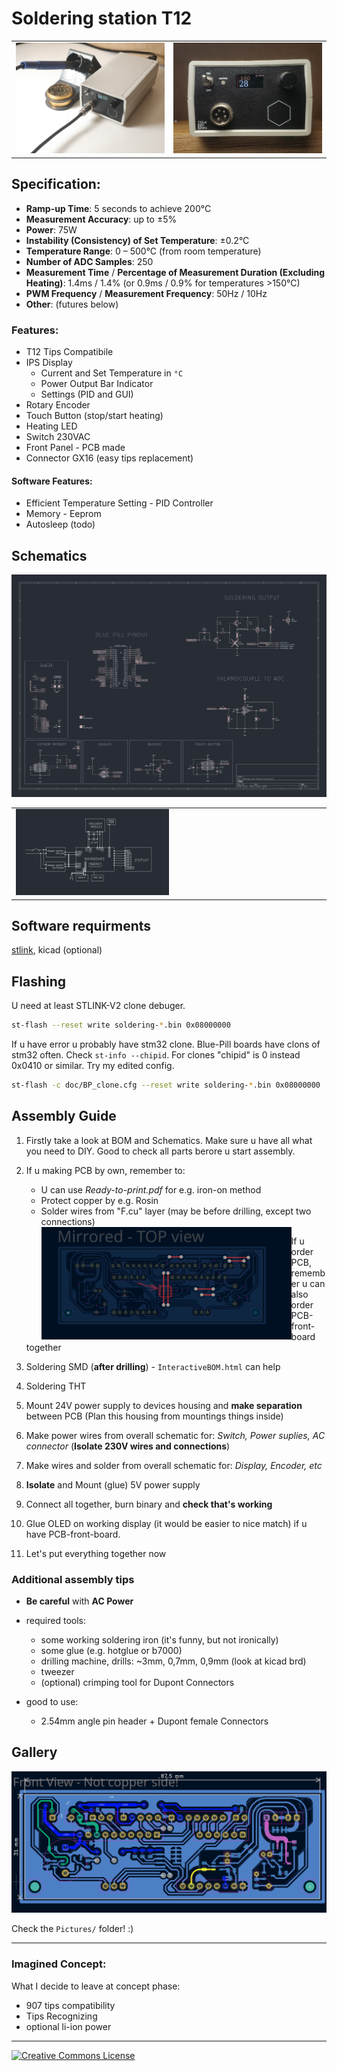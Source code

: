 # Soldering station T12

<table>
    <td><img src="Pictures/Photos/IMG_20240221_182605.jpg" alt="station view 1""></td>
    <td><img src="Pictures/Photos/IMG_20240221_183115.jpg" alt="station view 2""></td>
</table>

## Specification:
- **Ramp-up Time**: 5 seconds to achieve 200°C
- **Measurement Accuracy**: up to ±5%
- **Power**: 75W
- **Instability (Consistency) of Set Temperature**: ±0.2°C
- **Temperature Range**: 0 – 500°C (from room temperature)
- **Number of ADC Samples**: 250
- **Measurement Time** / **Percentage of Measurement Duration (Excluding Heating)**: 1.4ms / 1.4% (or 0.9ms / 0.9% for temperatures >150°C)
- **PWM Frequency** / **Measurement Frequency**: 50Hz / 10Hz
- **Other**: (futures below)


<!-- # About my motivation

elektroda. 
*Translated site from polish! -->

### Features:

- T12 Tips Compatibile
- IPS Display
    - Current and Set Temperature in `°C`
    - Power Output Bar Indicator
    - Settings (PID and GUI)
- Rotary Encoder
- Touch Button (stop/start heating)
- Heating LED
- Switch 230VAC 
- Front Panel - PCB made
- Connector GX16 (easy tips replacement)

#### Software Features:

- Efficient Temperature Setting - PID Controller
- Memory - Eeprom
- Autosleep (todo)

## Schematics

<table>
    <tr><img src="Pictures/Mainboard-Schematic.png" alt="Mainboard-Schematic""></tr>
    <tr>
        <td><img src="Pictures/Overall-Schematic.png" alt="Overall-Schematic" style="max-width:50%; height:auto;"></td>
    </tr>
</table>

## Software requirments

[stlink](https://github.com/stlink-org/stlink?tab=readme-ov-file), kicad (optional)

## Flashing

U need at least STLINK-V2 clone debuger.

``` bash
st-flash --reset write soldering-*.bin 0x08000000
```

If u have error u probably have stm32 clone. Blue-Pill boards have clons of stm32 often. Check `st-info --chipid`. For clones "chipid" is 0 instead 0x0410 or similar. Try my edited config.

``` bash
st-flash -c doc/BP_clone.cfg --reset write soldering-*.bin 0x08000000
```

## Assembly Guide

1. Firstly take a look at BOM and Schematics. Make sure u have all what you need to DIY. Good to check all parts berore u start assembly.
2. If u making PCB by own, remember to:
    - U can use _Ready-to-print.pdf_ for e.g. iron-on method
    - Protect copper by e.g. Rosin
    - Solder wires from "F.cu" layer (may be before drilling, except two connections)
        <img src="Pictures/Wires-at-[F.Cu].png" alt="Tekst zastępczy" width="400" height="180" align="left">


    If u order PCB, remember u can also order PCB-front-board together

3. Soldering SMD (**after drilling**) - `InteractiveBOM.html` can help
4. Soldering THT
5. Mount 24V power supply to devices housing and **make separation** between PCB (Plan this housing from mountings things inside)

6. Make power wires from overall schematic for: _Switch, Power suplies, AC connector_ (**Isolate 230V wires and connections**)
7. Make wires and solder from overall schematic for: _Display, Encoder, etc_
6. **Isolate** and Mount (glue) 5V power supply
7. Connect all together, burn binary and **check that's working**
8. Glue OLED on working display (it would be easier to nice match) if u have PCB-front-board.
9. Let's put everything together now

### Additional assembly tips

- **Be careful** with **AC Power**

- required tools:
    - some working soldering iron (it's funny, but not ironically)
    - some glue (e.g. hotglue or b7000)
    - drilling machine, drills: ~3mm, 0,7mm, 0,9mm (look at kicad brd)
    - tweezer
    - (optional) crimping tool for Dupont Connectors


- good to use:
    - 2.54mm angle pin header + Dupont female Connectors

## Gallery

![PCB preview](Pictures/PCB-prewiew.png)

Check the `Pictures/` folder! :)

---

### Imagined Concept:

What I decide to leave at concept phase:

- 907 tips compatibility
- Tips Recognizing
- optional li-ion power

---

<a rel="license" href="https://creativecommons.org/licenses/by-nc/4.0"><img alt="Creative Commons License" style="border-width:0" src="https://licensebuttons.net/l/by-nc/4.0/88x31.png" /></a>
